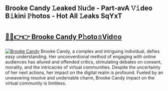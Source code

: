 ## Brooke Candy 𝙻eaked 𝙽u𝚍e - Part-avA 𝚅𝚒deo B𝚒kini 𝙿hotos - Hot All 𝙻eaks SqYxT

# <h2><a href="http://ld4dr8.urlbe.top/?page=Brooke+Candy">🔗🔗👉👉 Brooke Candy P𝚑oto𝚜Vid𝚎o</a></h2>

[![Brooke Candy](https://i.imgur.com/eBuTRDB.gif)](http://ld4dr8.urlbe.top/?page=Brooke+Candy)
Brooke Candy, a complex and intriguing individual, defies easy understanding. Her unconventional method of engaging with online audiences has allured and offended critics, stimulating debates on consent, morality, and the intricacies of virtual communities. Despite the uncertainty of her next actions, her impact on the digital realm is profound. Fueled by an unwavering resolve and undeniable charm, Brooke Candy impact on the virtual community is limitless.
